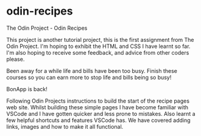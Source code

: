 # odin-recipes

The Odin Project - Odin Recipes

This project is another tutorial project, this is the first assignment from The Odin Project. I'm hoping to exhibit the HTML and CSS I have learnt so far.
I'm also hoping to receive some feedback, and advice from other coders please.

Been away for a while life and bills have been too busy. Finish these courses so you can earn more to stop life and bills being so busy!

BonApp is back!

Following Odin Projects instructions to build the start of the recipe pages web site. 
Whilst building these simple pages I have become familiar with VSCode and I have gotten quicker and less prone to mistakes. Also learnt a few helpful shortcuts and features VSCode has.
We have covered adding links, images and how to make it all functional.